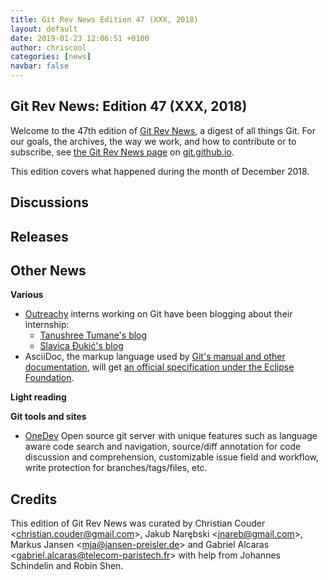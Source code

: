 ```yaml
---
title: Git Rev News Edition 47 (XXX, 2018)
layout: default
date: 2019-01-23 12:06:51 +0100
author: chriscool
categories: [news]
navbar: false
---
```


## Git Rev News: Edition 47 (XXX, 2018)

Welcome to the 47th edition of [Git Rev News](https://git.github.io/rev_news/rev_news/),
a digest of all things Git. For our goals, the archives, the way we work, and how to contribute or to
subscribe, see [the Git Rev News page](https://git.github.io/rev_news/rev_news/) on [git.github.io](http://git.github.io).

This edition covers what happened during the month of December 2018.

## Discussions

<!---
### General
-->

<!---
### Reviews
-->

<!---
### Support
-->

<!---
## Developer Spotlight:
-->

## Releases


## Other News

__Various__

* [Outreachy](https://www.outreachy.org/) interns working on Git have been blogging about their internship:
  - [Tanushree Tumane's blog](http://tanu1596.blogspot.com/)
  - [Slavica Đukić's blog](https://slavicadj.github.io/blog/)
* AsciiDoc, the markup language used by [Git's manual and other documentation](https://git-scm.com/docs),
  will get [an official specification under the Eclipse Foundation](https://asciidoctor.org/news/2019/01/07/asciidoc-spec-proposal/).

__Light reading__


__Git tools and sites__

* [OneDev](https://onedev.io) Open source git server with unique features such as language aware code search and navigation, source/diff annotation for code discussion and comprehension, customizable issue field and workflow, write protection for branches/tags/files, etc.

## Credits

This edition of Git Rev News was curated by
Christian Couder &lt;<christian.couder@gmail.com>&gt;,
Jakub Narębski &lt;<jnareb@gmail.com>&gt;,
Markus Jansen &lt;<mja@jansen-preisler.de>&gt; and
Gabriel Alcaras &lt;<gabriel.alcaras@telecom-paristech.fr>&gt;
with help from Johannes Schindelin and Robin Shen.
